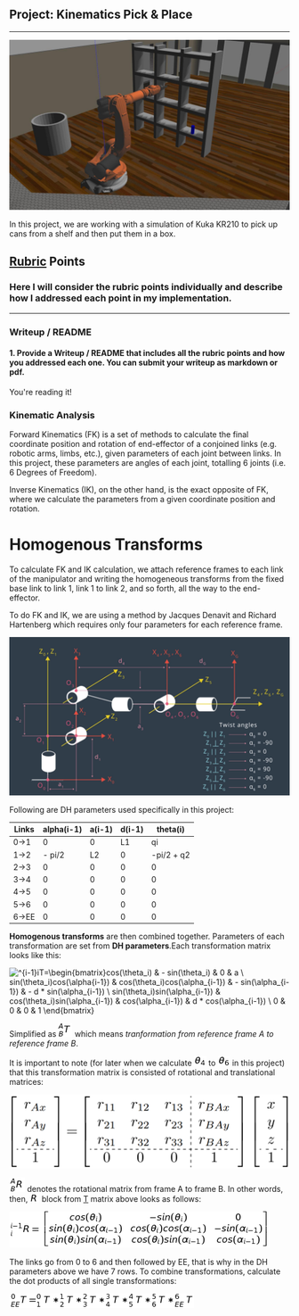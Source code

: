 ## Project: Kinematics Pick & Place
---
[//]: # (Image References)
[start]: ./readme_images/start.jpg
[dh]: ./readme_images/dh.png
[alpha]: ./readme_images/alpha.png
[alpha_i-1]: ./readme_images/alpha_i-1.png
[a]: ./readme_images/a_i-1.png
[d]: ./readme_images/d_i.png
[theta]: ./readme_images/theta_i.png
[pi2]: ./readme_images/pi2.png
[-pi2]: ./readme_images/-pi2.png
[theta1]: ./readme_images/theta_1.png
[theta2]: ./readme_images/theta_2.png
[theta2-90]: ./readme_images/theta_2-90.png
[theta3]: ./readme_images/theta_3.png
[theta4]: ./readme_images/theta_4.png
[theta5]: ./readme_images/theta_5.png
[theta6]: ./readme_images/theta_6.png
[transform-single]: ./readme_images/transform-single.png
[transform-simple]: ./readme_images/transform-simple.png
[transform-composition1]: ./readme_images/transform-composition1.png
[transform-composition2]: ./readme_images/transform-composition2.png
[A_r_P_A_0]: ./readme_images/A_r_P_A_0.png
[A]: ./readme_images/A.png
[P]: ./readme_images/P.png
[A_0]: ./readme_images/A_0.png
[R_small]: ./readme_images/r.png
[r_11]: ./readme_images/r_11.png
[A_B_R]: ./readme_images/A_B_R.png
[rotation-single]: ./readme_images/rotation-single.png
[transform-comb]: ./readme_images/transform-comb.png
[diag-clean]: ./readme_images/diag-clean.png
[diag-detailed]: ./readme_images/diag-detailed.png
[O_0]: ./readme_images/O_0.png
[O_1]: ./readme_images/O_1.png
[O_2]: ./readme_images/O_2.png
[O_2_1]: ./readme_images/O_2_1.png
[O_EE]: ./readme_images/O_EE.png
[Z_1]: ./readme_images/Z_1.png
[theta_2-calc]: ./readme_images/theta_2-calc.png
[theta_2-zoom]: ./readme_images/theta_2-zoom.png
[delta]: ./readme_images/delta.png
[delta-calc]: ./readme_images/delta-calc.png
[WC]: ./readme_images/WC.png
[WC^1]: ./readme_images/WC^1.png
[theta_3-zoom]: ./readme_images/theta_3-zoom.png
[theta_3-calc]: ./readme_images/theta_3-calc.png
[epsilon]: ./readme_images/epsilon.png
[epsilon-calc]: ./readme_images/epsilon-calc.png
[T]: ./readme_images/T.png
[R]: ./readme_images/R.png
[R-calc]: ./readme_images/R-calc.png
[R_0_6]: ./readme_images/R_0_6.png
[R_3_6]: ./readme_images/R_3_6.png
[R_rpy-calc]: ./readme_images/R_rpy-calc.png
[R_3_6-calc-LHS-1]: ./readme_images/R_3_6-calc-LHS-1.png
[R_3_6-calc-LHS-2]: ./readme_images/R_3_6-calc-LHS-2.png
[y]: ./readme_images/y.png
[P_small]: ./readme_images/p.png

![Start][start]

In this project, we are working with a simulation of Kuka KR210 to pick up cans from a shelf and then put them in a box.

## [Rubric](https://review.udacity.com/#!/rubrics/972/view) Points
### Here I will consider the rubric points individually and describe how I addressed each point in my implementation.  

---
### Writeup / README

#### 1. Provide a Writeup / README that includes all the rubric points and how you addressed each one.  You can submit your writeup as markdown or pdf.  

You're reading it!

### Kinematic Analysis
Forward Kinematics (FK) is a set of methods to calculate the final coordinate position and rotation of end-effector of a conjoined links (e.g. robotic arms, limbs, etc.), given parameters of each joint between links. In this project, these parameters are angles of each joint, totalling 6 joints (i.e. 6 Degrees of Freedom).

Inverse Kinematics (IK), on the other hand, is the exact opposite of FK, where we calculate the parameters from a given coordinate position and rotation.

# Homogenous Transforms

To calculate FK and IK calculation, we attach reference frames to each link of the manipulator and writing the homogeneous transforms from the fixed base link to link 1, link 1 to link 2, and so forth, all the way to the end-effector.

To do FK and IK, we are using a method by Jacques Denavit and Richard Hartenberg which requires only four parameters for each reference frame.

![dh][dh]

Following are DH parameters used specifically in this project:

Links | alpha(i-1) | a(i-1) | d(i-1) | theta(i)
--- | --- | --- | --- | ---
0->1 | 0 | 0 | L1 | qi
1->2 | - pi/2 | L2 | 0 | -pi/2 + q2
2->3 | 0 | 0 | 0 | 0
3->4 |  0 | 0 | 0 | 0
4->5 | 0 | 0 | 0 | 0
5->6 | 0 | 0 | 0 | 0
6->EE | 0 | 0 | 0 | 0

**Homogenous transforms** are then combined together. Parameters of each transformation are set from **DH parameters**.Each transformation matrix looks like this:

![^{i-1}_iT=\begin{bmatrix}cos(\theta_i) &  - sin(\theta_i) & 0 & a \\ sin(\theta_i)cos(\alpha_{i-1}) & cos(\theta_i)cos(\alpha_{i-1}) &  - sin(\alpha_{i-1}) &  - d  *  sin(\alpha_{i-1}) \\ sin(\theta_i)sin(\alpha_{i-1}) & cos(\theta_i)sin(\alpha_{i-1}) & cos(\alpha_{i-1}) & d  *  cos(\alpha_{i-1}) \\ 0 & 0 & 0 & 1 \end{bmatrix}][transform-single]

Simplified as ![^{0}_1T][transform-simple] which means *tranformation from reference frame A to reference frame B*.

It is important to note (for later when we calculate ![q4][theta4] to ![q6][theta6] in this project) that this transformation matrix is consisted of rotational and translational matrices:

![transform-composition1][transform-composition1]

![^{A}_BR][A_B_R] denotes the rotational matrix from frame A to frame B. In other words, then, ![R][R] block from [T][T] matrix above looks as follows:

![^{i-1}_iR=\begin{bmatrix}cos(\theta_i) &  - sin(\theta_i) & 0 \\ sin(\theta_i)cos(\alpha_{i-1}) & cos(\theta_i)cos(\alpha_{i-1}) &  - sin(\alpha_{i-1}) \\ sin(\theta_i)sin(\alpha_{i-1}) & cos(\theta_i)sin(\alpha_{i-1}) & cos(\alpha_{i-1})  \end{bmatrix}][rotation-single]

The links go from 0 to 6 and then followed by EE, that is why in the DH parameters above we have 7 rows. To combine transformations, calculate the dot products of all single transformations:

![^{0}_{EE}T=^{0}_{1}T * ^{1}_{2}T * ^{2}_{3}T * ^{3}_{4}T * ^{4}_{5}T * ^{5}_{6}T * ^{6}_{EE}T][transform-comb]



